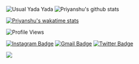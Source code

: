 ![Usual Yada Yada](https://raw.githubusercontent.com/bhardwajjEE/bhardwajjEE/main/Assets/ezgif.com-gif-maker.gif)
![Priyanshu's github stats](https://github-readme-stats.vercel.app/api?username=bhardwajjEE&theme=flag-india&show_icons=true)

[![Priyanshu's wakatime stats](https://github-readme-stats.vercel.app/api/wakatime?username=bhardwajjEE)](https://github.com/anuraghazra/github-readme-stats)
  
![Profile Views](https://hits.seeyoufarm.com/api/count/incr/badge.svg?url=https://github.com/bhardwajjEE/&title=Profile%20Views)


 [![Instagram Badge](https://img.shields.io/badge/-@priyanshu_bhardwajji-F44747?style=flat-square&labelColor=F44747&logo=instagram&logoColor=white&link=https://instagram.com/priyanshu_bhardwajji)](https://instagram.com/priyanshu_bhardwajji)
[![Gmail Badge](https://img.shields.io/badge/-itispriyanshu@gmail.com-c14438?style=flat-square&logo=Gmail&logoColor=white&link=mailto:itispriyanshu@gmail.com)](mailto:itispriyanshu@gmail.com)
[![Twitter Badge](https://img.shields.io/badge/-@priyanshuJEE-1ca0f1?style=flat-square&labelColor=1ca0f1&logo=twitter&logoColor=white&link=https://twitter.com/priyanshuJEE)](https://twitter.com/PRIYANSHUJEE)


![](https://telesco.pe/priyanshu_bhardwajji/4)
